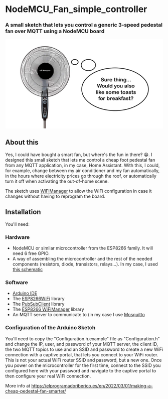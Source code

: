 # NodeMCU_Fan_simple_controller
### A small sketch that lets you control a generic 3-speed pedestal fan over MQTT using a NodeMCU board

![Logo](Image.png "Logo")

## About this
Yes, I could have bought a smart fan, but where's the fun in there? 😁. I designed this small sketch that lets me control a cheap foot pedestal fan from any MQTT application, in my case, Home Assistant. With this, I could, for example, change between my air conditioner and my fan automatically, in the hours where electricity prices go through the roof, or automatically turn it off when activating the out-of-home scene.

The sketch uses [WiFiManager](https://github.com/tzapu/WiFiManager) to allow the WiFi configuration in case it changes without having to reprogram the board.

## Installation
You'll need:

### Hardware
- NodeMCU or similar microcontroller from the ESP8266 family. It will need 6 free GPIO.
- A way of assembling the microcontroller and the rest of the needed components (resistors, diode, transistors, relays...). In my case, I used [this schematic](EasyEDA_Schematics.zip)


### Software
- [Arduino IDE](https://www.arduino.cc/en/Main/Software)
- The [ESP8266WiFi](https://github.com/esp8266/Arduino/tree/master/libraries/ESP8266WiFi) library
- The [PubSubClient](https://github.com/knolleary/pubsubclient) library
- The [ESP8266 WiFiManager](https://github.com/tzapu/WiFiManager) library
- An MQTT server to communicate to (in my case I use [Mosquitto](https://mosquitto.org/)

### Configuration of the Arduino Sketch
You'll need to copy the "Configuration.h.example" file as "Configuration.h" and change the IP, user, and password of your MQTT server, the client ID, the two MQTT topics to use and an SSID and password to create a new WiFi connection with a captive portal, that lets you connect to your WiFi router. This is not your actual WiFi router SSID and password, but a new one. Once you power on the microcontroller for the first time, connect to the SSID you configured here with your password and navigate to the captive portal to then configure your real WiFi connection.

More info at https://elprogramadoriberico.es/en/2022/03/01/making-a-cheap-pedestal-fan-smarter/
